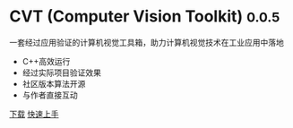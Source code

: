 # CVT (Computer Vision Toolkit) <small>0.0.5</small>

一套经过应用验证的计算机视觉工具箱，助力计算机视觉技术在工业应用中落地

- C++高效运行
- 经过实际项目验证效果
- 社区版本算法开源
- 与作者直接互动

[下载](https://github.com/willard-yuan/cvt/tags)
[快速上手](/快速上手/开始)
